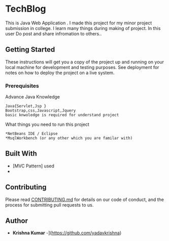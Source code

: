 # TechBlog

This is Java Web Application .
I made this project for my minor project submission in  college.
I learn many things during making of project.
In this user Do post and share infromation to others..

## Getting Started

These instructions will get you a copy of the project up and running on your local machine for development and testing purposes. See deployment for notes on how to deploy the project on a live system.

### Prerequisites

Advance Java Knowledge
```
Java{Servlet,Jsp }
Bootstrap,css,Javascript,Jquery
basic knwoledge is required for understand project

```

What things you need to run this project 

```
*NetBeans IDE / Eclipse 
*MsqlWorkbench (or any other which you are familar with)

```


## Built With

* [MVC Pattern]  used
* 


## Contributing

Please read [CONTRIBUTING.md](https://github.com/yadavkrishna/TechBlog/contributors) for details on our code of conduct, and the process for submitting pull requests to us.

## Author

* **Krishna Kumar** -](https://github.com/yadavkrishna)

